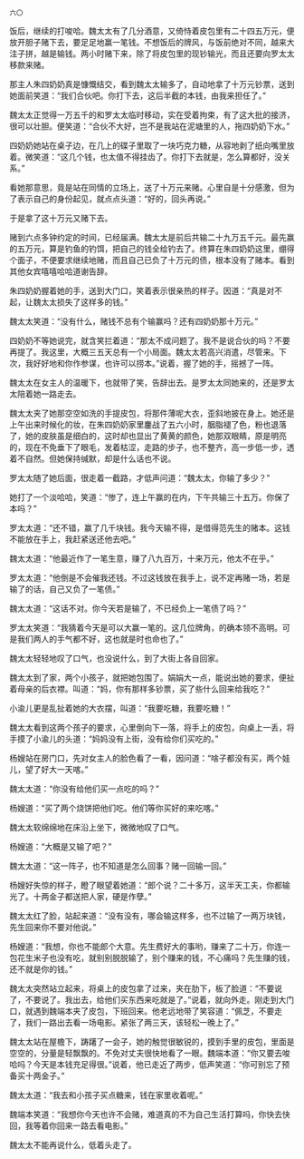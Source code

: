     六〇 

   饭后，继续的打唆哈。魏太太有了几分酒意，又倚恃着皮包里有二十四五万元，便放开胆子赌下去，要足足地赢一笔钱。不想饭后的牌风，与饭前绝对不同，越来大注子拼，越是输钱。两小时赌下来，除了将皮包里的现钞输光，而且还要向罗太太移款来赌。

   那主人朱四奶奶真是慷慨结交，看到魏太太输多了，自动地拿了十万元钞票，送到她面前笑道：“我们合伙吧。你打下去，这后半截的本钱，由我来担任了。”

   魏太太正觉得一万五千的和罗太太临时移动，实在受着拘束，有了这大批的接济，很可以壮胆。便笑道：“合伙不大好，岂不是我站在泥塘里的人，拖四奶奶下水。”

   四奶奶她站在桌子边，在几上的碟子里取了一块巧克力糖，从容地剥了纸向嘴里放着。微笑道：“这几个钱，也太值不得挂齿了。你打下去就是，怎么算都好，没关系。”

   看她那意思，竟是站在同情的立场上，送了十万元来赌。心里自是十分感激，但为了表示自己的身份起见，就点点头道：“好的，回头再说。”

   于是拿了这十万元又赌下去。

   赌到六点多钟约定的时间，已经届满。魏太太是前后共输二十九万五千元。最先赢的五万元，算是钓鱼的钓饵，把自己的钱全给钓去了。终算在朱四奶奶这里，绷得个面子，不便要求继续地赌，而且自己已负了十万元的债，根本没有了赌本。看到其他女宾嘻嘻哈哈道谢告辞。

   朱四奶奶握着她的手，送到大门口，笑着表示很亲热的样子。因道：“真是对不起，让魏太太损失了这样多的钱。”

   魏太太笑道：“没有什么，赌钱不总有个输赢吗？还有四奶奶那十万元。”

   四奶奶不等她说完，就含笑拦着道：“那太不成问题了。我不是说合伙的吗？不要再提了。我这里，大概三五天总有一个小局面。魏太太若高兴消遣，尽管来。下次，我好好地和你作参谋，也许可以捞本。”说着，握了她的手，摇撼了一阵。

   魏太太在女主人的温暖下，也就带了笑，告辞出去。是罗太太同她来的，还是罗太太陪着她一路走去。

   魏太太夹了她那空空如洗的手提皮包，将那件薄呢大衣，歪斜地披在身上。她还是上午出来时候化的妆，在朱四奶奶家里鏖战了五六小时，胭脂褪了色，粉也退落了，她的皮肤虽是细白的，这时却也显出了黄黄的颜色，她那双眼睛，原是明亮的，现在不免垂下了眼毛，发着枯涩，走路的步子，也不整齐，高一步低一步，透着不自然。但她保持缄默，却是什么话也不说。

   罗太太随了她后面，很走着一截路，才低声问道：“魏太太，你输了多少？”

   她打了一个淡哈哈，笑道：“惨了，连上午赢的在内，下午共输三十五万。你保了本吗？”

   罗太太道：“还不错，赢了几千块钱。我今天输不得，是借得范先生的赌本。这钱不能放在手上，我赶紧送还他去吧。”

   魏太太道：“他最近作了一笔生意，赚了八九百万，十来万元，他太不在乎。”

   罗太太道：“他倒是不会催我还钱。不过这钱放在我手上，说不定再赌一场，若是输了的话，自己又负了一笔债。”

   魏太太道：“这话不对。你今天若是输了，不已经负上一笔债了吗？”

   罗太太笑道：“我猜着今天是可以大赢一笔的。这几位牌角，的确本领不高明。可是我们两人的手气都不好，这也就是时也命也了。”

   魏太太轻轻地叹了口气，也没说什么，到了大街上各自回家。

   魏太太到了家，两个小孩子，就把她包围了。娟娟大一点，能说出她的要求，便扯着母亲的后衣襟。叫道：“妈，你有那样多钞票，买了些什么回来给我吃？”

   小渝儿更是乱扯着她的大衣摆，叫道：“我要吃糖，我要吃糖！”

   魏太太看到这两个孩子的要求，心里倒向下一落，将手上的皮包，向桌上一丢，将手摸了小渝儿的头道：“妈妈没有上街，没有给你们买吃的。”

   杨嫂站在房门口，先对女主人的脸色看了一看，因问道：“啥子都没有买，两个娃儿，望了好大一天喀。”

   魏太太道：“你没有给他们买一点吃的吗？”

   杨嫂道：“买了两个烧饼把他们吃。他们等你买好的来吃喀。”

   魏太太软绵绵地在床沿上坐下，微微地叹了口气。

   杨嫂道：“大概是又输了吧？”

   魏太太道：“这一阵子，也不知道是怎么回事？赌一回输一回。”

   杨嫂好失惊的样子，瞪了眼望着她道：“郎个说？二十多万，这半天工夫，你都输光了。十两金子都送把人家，硬是作孽。”

   魏太太红了脸，站起来道：“没有没有，哪会输这样多，也不过输了一两万块钱，先生回来你不要对他说。”

   杨嫂道：“我想，你也不能郎个大意。先生费好大的事哟，赚来了二十万，你连一包花生米子也没有吃，就别别脱脱输了，别个赚来的钱，不心痛吗？先生赚的钱，还不就是你的钱。”

   魏太太突然站立起来，将桌上的皮包拿了过来，夹在肋下，板了脸道：“不要说了，不要说了。我出去，给他们买东西来吃就是了。”说着，就向外走。刚走到大门口，就遇到魏端本夹了皮包，下班回来。他老远地带了笑容道：“佩芝，不要走了，我们一路出去看一场电影。紧张了两三天，该轻松一晚上了。”

   魏太太站在屋檐下，踌躇了一会子，她的触觉很敏锐的，摸到手里的皮包，里面是空空的，分量是轻飘飘的。不免对丈夫很快地看了一眼。魏端本道：“你又要去唆哈吗？今天是本钱充足得很。”说着，他已走近了两步，低声笑道：“你可别忘了预备买十两金子。”

   魏太太道：“我去和小孩子买点糖来，钱在家里收着呢。”

   魏端本笑道：“我想你今天也许不会赌，难道真的不为自己生活打算吗，你快去快回，我等着你回来一路去看电影。”

   魏太太不能再说什么，低着头走了。

